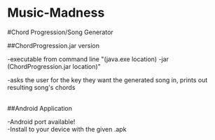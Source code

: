 # Music-Madness

#Chord Progression/Song Generator

##ChordProgression.jar version
  
  -executable from command line "(java.exe location) -jar (ChordProgression.jar location)"
  
  -asks the user for the key they want the generated song in, prints out resulting song's chords
  
  <br>
##Android Application
  
  -Android port available!
  <br>
  -Install to your device with the given .apk 
